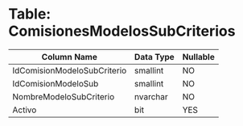 # Table: ComisionesModelosSubCriterios

| Column Name | Data Type | Nullable |
|-------------|-----------|----------|
| IdComisionModeloSubCriterio | smallint | NO |
| IdComisionModeloSub | smallint | NO |
| NombreModeloSubCriterio | nvarchar | NO |
| Activo | bit | YES |
